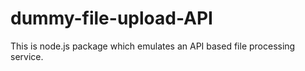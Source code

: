# dummy-file-upload-API
This is node.js package which emulates an API based file processing service.
